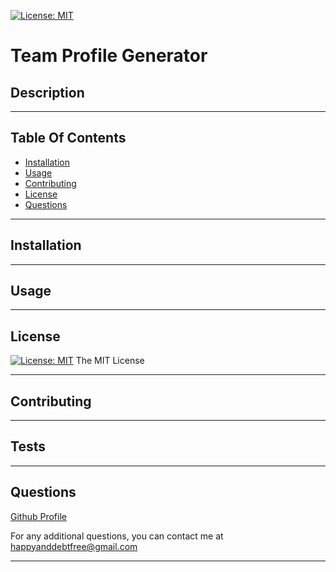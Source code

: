 [![License: MIT](https://img.shields.io/badge/License-MIT-yellow.svg)](https://opensource.org/licenses/MIT)

# Team Profile Generator

## Description



---

## Table Of Contents
- [Installation](#installation)
- [Usage](#usage)
- [Contributing](#contributing)
- [License](#license)
- [Questions](#questions)

---

## Installation



---

## Usage



---

## License

[![License: MIT](https://img.shields.io/badge/License-MIT-yellow.svg)](https://opensource.org/licenses/MIT)
The MIT License

---

## Contributing



---

## Tests



---

## Questions

[Github Profile](https://www.github.com/mikeyboxx)

For any additional questions, you can contact me at happyanddebtfree@gmail.com

---

